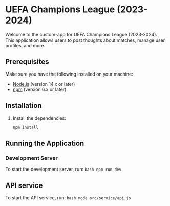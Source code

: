 # UEFA Champions League (2023-2024)

Welcome to the custom-app for UEFA Champions League (2023-2024). This application allows users to post thoughts about matches, manage user profiles, and more.

## Prerequisites

Make sure you have the following installed on your machine:

- [Node.js](https://nodejs.org/) (version 14.x or later)
- [npm](https://www.npmjs.com/get-npm) (version 6.x or later)

## Installation

1. Install the dependencies:
    ```bash
    npm install
    ```

## Running the Application

### Development Server

To start the development server, run:
    ```bash
    npm run dev
    ```

## API service

To start the API service, run:
    ```bash
    node src/service/api.js
    ```